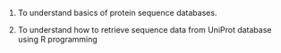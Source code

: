 1.	To understand basics of protein sequence databases.

2.	To understand how to retrieve sequence data from UniProt database using R programming
